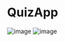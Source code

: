 # QuizApp
![image](https://user-images.githubusercontent.com/112661561/231370671-b69a8ec9-7bd2-4e89-b412-f40a86e3bad0.png)
![image](https://user-images.githubusercontent.com/112661561/231370855-e03308c9-f258-49a9-9885-4869990335ad.png)

